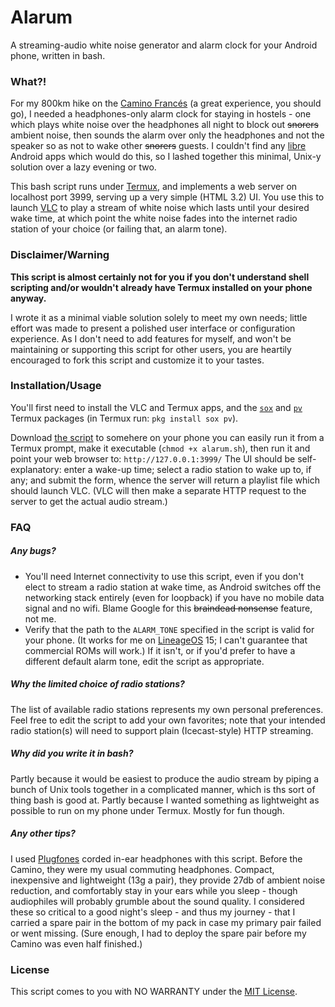 # Alarum

A streaming-audio white noise generator and alarm clock for your Android phone, written in bash.

### What?!

For my 800km hike on the [Camino Francés](https://en.wikipedia.org/wiki/French_Way) (a great experience, you should go), I needed a headphones-only alarm clock for staying in hostels - one which plays white noise over the headphones all night to block out ~~snorers~~ ambient noise, then sounds the alarm over only the headphones and not the speaker so as not to wake other ~~snorers~~ guests.  I couldn't find any [libre](https://en.wikipedia.org/wiki/Libre_software) Android apps which would do this, so I lashed together this minimal, Unix-y solution over a lazy evening or two.

This bash script runs under [Termux](https://termux.com/), and implements a web server on localhost port 3999, serving up a very simple (HTML 3.2) UI.  You use this to launch [VLC](https://www.videolan.org/vlc/download-android.html) to play a stream of white noise which lasts until your desired wake time, at which point the white noise fades into the internet radio station of your choice (or failing that, an alarm tone).

### Disclaimer/Warning

**This script is almost certainly not for you if you don't understand shell scripting and/or wouldn't already have Termux installed on your phone anyway.**

I wrote it as a minimal viable solution solely to meet my own needs; little effort was made to present a polished user interface or configuration experience.  As I don't need to add features for myself, and won't be maintaining or supporting this script for other users, you are heartily encouraged to fork this script and customize it to your tastes.

### Installation/Usage

You'll first need to install the VLC and Termux apps, and the [`sox`](http://sox.sourceforge.net/) and [`pv`](https://www.ivarch.com/programs/pv.shtml) Termux packages (in Termux run: `pkg install sox pv`).

Download [the script](alarum.sh) to somehere on your phone you can easily run it from a Termux prompt, make it executable (`chmod +x alarum.sh`), then run it and point your web browser to: `http://127.0.0.1:3999/`  The UI should be self-explanatory: enter a wake-up time; select a radio station to wake up to, if any; and submit the form, whence the server will return a playlist file which should launch VLC.  (VLC will then make a separate HTTP request to the server to get the actual audio stream.)

### FAQ

##### Any bugs?

 * You'll need Internet connectivity to use this script, even if you don't elect to stream a radio station at wake time, as Android switches off the networking stack entirely (even for loopback) if you have no mobile data signal and no wifi.  Blame Google for this ~~braindead nonsense~~ feature, not me.
 * Verify that the path to the `ALARM_TONE` specified in the script is valid for your phone.  (It works for me on [LineageOS](https://www.lineageos.org/) 15; I can't guarantee that commercial ROMs will work.)  If it isn't, or if you'd prefer to have a different default alarm tone, edit the script as appropriate.

##### Why the limited choice of radio stations?

The list of available radio stations represents my own personal preferences.  Feel free to edit the script to add your own favorites; note that your intended radio station(s) will need to support plain (Icecast-style) HTTP streaming.

##### Why did you write it in bash?

Partly because it would be easiest to produce the audio stream by piping a bunch of Unix tools together in a complicated manner, which is ths sort of thing bash is good at.  Partly because I wanted something as lightweight as possible to run on my phone under Termux.  Mostly for fun though.

##### Any other tips?

I used [Plugfones](https://www.plugfones.com/) corded in-ear headphones with this script.  Before the Camino, they were my usual commuting headphones.  Compact, inexpensive and lightweight (13g a pair), they provide 27db of ambient noise reduction, and comfortably stay in your ears while you sleep - though audiophiles will probably grumble about the sound quality.  I considered these so critical to a good night's sleep - and thus my journey - that I carried a spare pair in the bottom of my pack in case my primary pair failed or went missing.  (Sure enough, I had to deploy the spare pair before my Camino was even half finished.)

### License

This script comes to you with NO WARRANTY under the [MIT License](LICENSE).
